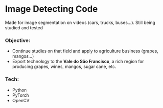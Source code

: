 # Image Detecting Code
Made for image segmentation on videos (cars, trucks, buses...). Still being studied and tested

### Objective: 
- Continue studies on that field and apply to agriculture business (grapes, mangos...)
- Export technology to the **Vale do São Francisco**, a rich region for producing grapes, wines, mangos, sugar cane, etc.

### Tech:
- Python
- PyTorch
- OpenCV
